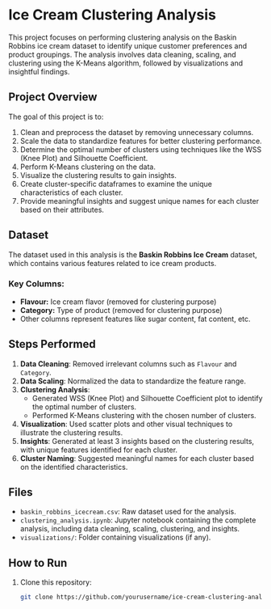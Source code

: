 # Ice Cream Clustering Analysis

This project focuses on performing clustering analysis on the Baskin Robbins ice cream dataset to identify unique customer preferences and product groupings. The analysis involves data cleaning, scaling, and clustering using the K-Means algorithm, followed by visualizations and insightful findings.

## Project Overview

The goal of this project is to:
1. Clean and preprocess the dataset by removing unnecessary columns.
2. Scale the data to standardize features for better clustering performance.
3. Determine the optimal number of clusters using techniques like the WSS (Knee Plot) and Silhouette Coefficient.
4. Perform K-Means clustering on the data.
5. Visualize the clustering results to gain insights.
6. Create cluster-specific dataframes to examine the unique characteristics of each cluster.
7. Provide meaningful insights and suggest unique names for each cluster based on their attributes.

## Dataset

The dataset used in this analysis is the **Baskin Robbins Ice Cream** dataset, which contains various features related to ice cream products.

### Key Columns:
- **Flavour:** Ice cream flavor (removed for clustering purpose)
- **Category:** Type of product (removed for clustering purpose)
- Other columns represent features like sugar content, fat content, etc.

## Steps Performed

1. **Data Cleaning**: Removed irrelevant columns such as `Flavour` and `Category`.
2. **Data Scaling**: Normalized the data to standardize the feature range.
3. **Clustering Analysis**:
   - Generated WSS (Knee Plot) and Silhouette Coefficient plot to identify the optimal number of clusters.
   - Performed K-Means clustering with the chosen number of clusters.
4. **Visualization**: Used scatter plots and other visual techniques to illustrate the clustering results.
5. **Insights**: Generated at least 3 insights based on the clustering results, with unique features identified for each cluster.
6. **Cluster Naming**: Suggested meaningful names for each cluster based on the identified characteristics.

## Files

- `baskin_robbins_icecream.csv`: Raw dataset used for the analysis.
- `clustering_analysis.ipynb`: Jupyter notebook containing the complete analysis, including data cleaning, scaling, clustering, and insights.
- `visualizations/`: Folder containing visualizations (if any).

## How to Run

1. Clone this repository:
   ```bash
   git clone https://github.com/yourusername/ice-cream-clustering-analysis.git
